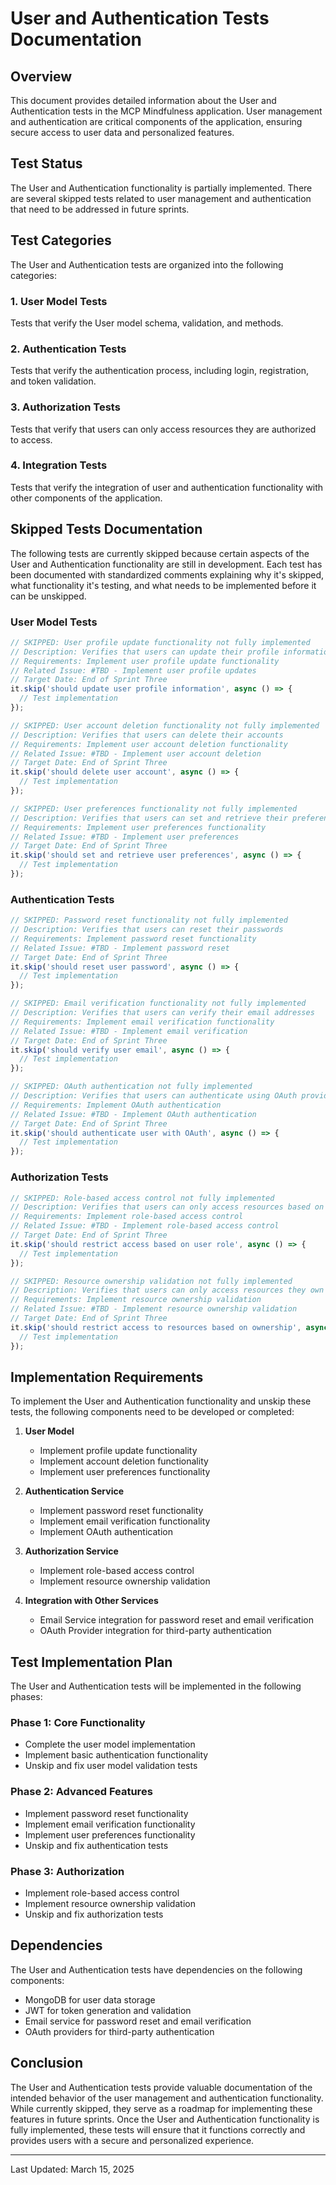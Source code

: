 # User and Authentication Tests Documentation

## Overview

This document provides detailed information about the User and Authentication tests in the MCP Mindfulness application. User management and authentication are critical components of the application, ensuring secure access to user data and personalized features.

## Test Status

The User and Authentication functionality is partially implemented. There are several skipped tests related to user management and authentication that need to be addressed in future sprints.

## Test Categories

The User and Authentication tests are organized into the following categories:

### 1. User Model Tests
Tests that verify the User model schema, validation, and methods.

### 2. Authentication Tests
Tests that verify the authentication process, including login, registration, and token validation.

### 3. Authorization Tests
Tests that verify that users can only access resources they are authorized to access.

### 4. Integration Tests
Tests that verify the integration of user and authentication functionality with other components of the application.

## Skipped Tests Documentation

The following tests are currently skipped because certain aspects of the User and Authentication functionality are still in development. Each test has been documented with standardized comments explaining why it's skipped, what functionality it's testing, and what needs to be implemented before it can be unskipped.

### User Model Tests

```typescript
// SKIPPED: User profile update functionality not fully implemented
// Description: Verifies that users can update their profile information
// Requirements: Implement user profile update functionality
// Related Issue: #TBD - Implement user profile updates
// Target Date: End of Sprint Three
it.skip('should update user profile information', async () => {
  // Test implementation
});

// SKIPPED: User account deletion functionality not fully implemented
// Description: Verifies that users can delete their accounts
// Requirements: Implement user account deletion functionality
// Related Issue: #TBD - Implement user account deletion
// Target Date: End of Sprint Three
it.skip('should delete user account', async () => {
  // Test implementation
});

// SKIPPED: User preferences functionality not fully implemented
// Description: Verifies that users can set and retrieve their preferences
// Requirements: Implement user preferences functionality
// Related Issue: #TBD - Implement user preferences
// Target Date: End of Sprint Three
it.skip('should set and retrieve user preferences', async () => {
  // Test implementation
});
```

### Authentication Tests

```typescript
// SKIPPED: Password reset functionality not fully implemented
// Description: Verifies that users can reset their passwords
// Requirements: Implement password reset functionality
// Related Issue: #TBD - Implement password reset
// Target Date: End of Sprint Three
it.skip('should reset user password', async () => {
  // Test implementation
});

// SKIPPED: Email verification functionality not fully implemented
// Description: Verifies that users can verify their email addresses
// Requirements: Implement email verification functionality
// Related Issue: #TBD - Implement email verification
// Target Date: End of Sprint Three
it.skip('should verify user email', async () => {
  // Test implementation
});

// SKIPPED: OAuth authentication not fully implemented
// Description: Verifies that users can authenticate using OAuth providers
// Requirements: Implement OAuth authentication
// Related Issue: #TBD - Implement OAuth authentication
// Target Date: End of Sprint Three
it.skip('should authenticate user with OAuth', async () => {
  // Test implementation
});
```

### Authorization Tests

```typescript
// SKIPPED: Role-based access control not fully implemented
// Description: Verifies that users can only access resources based on their roles
// Requirements: Implement role-based access control
// Related Issue: #TBD - Implement role-based access control
// Target Date: End of Sprint Three
it.skip('should restrict access based on user role', async () => {
  // Test implementation
});

// SKIPPED: Resource ownership validation not fully implemented
// Description: Verifies that users can only access resources they own
// Requirements: Implement resource ownership validation
// Related Issue: #TBD - Implement resource ownership validation
// Target Date: End of Sprint Three
it.skip('should restrict access to resources based on ownership', async () => {
  // Test implementation
});
```

## Implementation Requirements

To implement the User and Authentication functionality and unskip these tests, the following components need to be developed or completed:

1. **User Model**
   - Implement profile update functionality
   - Implement account deletion functionality
   - Implement user preferences functionality

2. **Authentication Service**
   - Implement password reset functionality
   - Implement email verification functionality
   - Implement OAuth authentication

3. **Authorization Service**
   - Implement role-based access control
   - Implement resource ownership validation

4. **Integration with Other Services**
   - Email Service integration for password reset and email verification
   - OAuth Provider integration for third-party authentication

## Test Implementation Plan

The User and Authentication tests will be implemented in the following phases:

### Phase 1: Core Functionality
- Complete the user model implementation
- Implement basic authentication functionality
- Unskip and fix user model validation tests

### Phase 2: Advanced Features
- Implement password reset functionality
- Implement email verification functionality
- Implement user preferences functionality
- Unskip and fix authentication tests

### Phase 3: Authorization
- Implement role-based access control
- Implement resource ownership validation
- Unskip and fix authorization tests

## Dependencies

The User and Authentication tests have dependencies on the following components:

- MongoDB for user data storage
- JWT for token generation and validation
- Email service for password reset and email verification
- OAuth providers for third-party authentication

## Conclusion

The User and Authentication tests provide valuable documentation of the intended behavior of the user management and authentication functionality. While currently skipped, they serve as a roadmap for implementing these features in future sprints. Once the User and Authentication functionality is fully implemented, these tests will ensure that it functions correctly and provides users with a secure and personalized experience.

---

Last Updated: March 15, 2025 